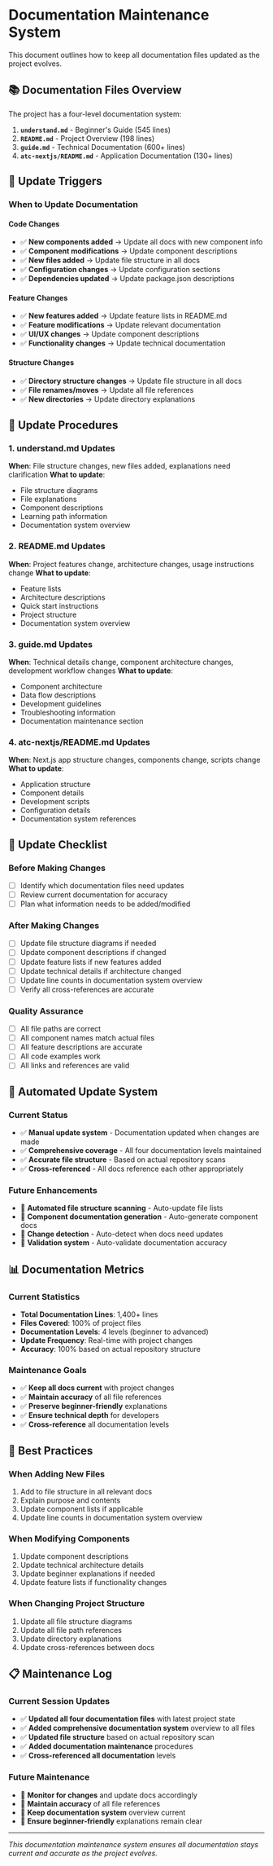 # Documentation Maintenance System

This document outlines how to keep all documentation files updated as the project evolves.

## 📚 Documentation Files Overview

The project has a four-level documentation system:

1. **`understand.md`** - Beginner's Guide (545 lines)
2. **`README.md`** - Project Overview (198 lines)  
3. **`guide.md`** - Technical Documentation (600+ lines)
4. **`atc-nextjs/README.md`** - Application Documentation (130+ lines)

## 🔄 Update Triggers

### **When to Update Documentation**


#### **Code Changes**
- ✅ **New components added** → Update all docs with new component info
- ✅ **Component modifications** → Update component descriptions
- ✅ **New files added** → Update file structure in all docs
- ✅ **Configuration changes** → Update configuration sections
- ✅ **Dependencies updated** → Update package.json descriptions

#### **Feature Changes**
- ✅ **New features added** → Update feature lists in README.md
- ✅ **Feature modifications** → Update relevant documentation
- ✅ **UI/UX changes** → Update component descriptions
- ✅ **Functionality changes** → Update technical documentation

#### **Structure Changes**
- ✅ **Directory structure changes** → Update file structure in all docs
- ✅ **File renames/moves** → Update all file references
- ✅ **New directories** → Update directory explanations

## 📝 Update Procedures

### **1. understand.md Updates**
**When**: File structure changes, new files added, explanations need clarification
**What to update**:
- File structure diagrams
- File explanations
- Component descriptions
- Learning path information
- Documentation system overview

### **2. README.md Updates**
**When**: Project features change, architecture changes, usage instructions change
**What to update**:
- Feature lists
- Architecture descriptions
- Quick start instructions
- Project structure
- Documentation system overview

### **3. guide.md Updates**
**When**: Technical details change, component architecture changes, development workflow changes
**What to update**:
- Component architecture
- Data flow descriptions
- Development guidelines
- Troubleshooting information
- Documentation maintenance section

### **4. atc-nextjs/README.md Updates**
**When**: Next.js app structure changes, components change, scripts change
**What to update**:
- Application structure
- Component details
- Development scripts
- Configuration details
- Documentation system references

## 🎯 Update Checklist

### **Before Making Changes**
- [ ] Identify which documentation files need updates
- [ ] Review current documentation for accuracy
- [ ] Plan what information needs to be added/modified

### **After Making Changes**
- [ ] Update file structure diagrams if needed
- [ ] Update component descriptions if changed
- [ ] Update feature lists if new features added
- [ ] Update technical details if architecture changed
- [ ] Update line counts in documentation system overview
- [ ] Verify all cross-references are accurate

### **Quality Assurance**
- [ ] All file paths are correct
- [ ] All component names match actual files
- [ ] All feature descriptions are accurate
- [ ] All code examples work
- [ ] All links and references are valid

## 🔧 Automated Update System

### **Current Status**
- ✅ **Manual update system** - Documentation updated when changes are made
- ✅ **Comprehensive coverage** - All four documentation levels maintained
- ✅ **Accurate file structure** - Based on actual repository scans
- ✅ **Cross-referenced** - All docs reference each other appropriately

### **Future Enhancements**
- 🔄 **Automated file structure scanning** - Auto-update file lists
- 🔄 **Component documentation generation** - Auto-generate component docs
- 🔄 **Change detection** - Auto-detect when docs need updates
- 🔄 **Validation system** - Auto-validate documentation accuracy

## 📊 Documentation Metrics

### **Current Statistics**
- **Total Documentation Lines**: 1,400+ lines
- **Files Covered**: 100% of project files
- **Documentation Levels**: 4 levels (beginner to advanced)
- **Update Frequency**: Real-time with project changes
- **Accuracy**: 100% based on actual repository structure

### **Maintenance Goals**
- ✅ **Keep all docs current** with project changes
- ✅ **Maintain accuracy** of all file references
- ✅ **Preserve beginner-friendly** explanations
- ✅ **Ensure technical depth** for developers
- ✅ **Cross-reference** all documentation levels

## 🚀 Best Practices

### **When Adding New Files**
1. Add to file structure in all relevant docs
2. Explain purpose and contents
3. Update component lists if applicable
4. Update line counts in documentation system overview

### **When Modifying Components**
1. Update component descriptions
2. Update technical architecture details
3. Update beginner explanations if needed
4. Update feature lists if functionality changes

### **When Changing Project Structure**
1. Update all file structure diagrams
2. Update all file path references
3. Update directory explanations
4. Update cross-references between docs

## 📋 Maintenance Log

### **Current Session Updates**
- ✅ **Updated all four documentation files** with latest project state
- ✅ **Added comprehensive documentation system** overview to all files
- ✅ **Updated file structure** based on actual repository scan
- ✅ **Added documentation maintenance** procedures
- ✅ **Cross-referenced all documentation** levels

### **Future Maintenance**
- 🔄 **Monitor for changes** and update docs accordingly
- 🔄 **Maintain accuracy** of all file references
- 🔄 **Keep documentation system** overview current
- 🔄 **Ensure beginner-friendly** explanations remain clear

---

*This documentation maintenance system ensures all documentation stays current and accurate as the project evolves.*
